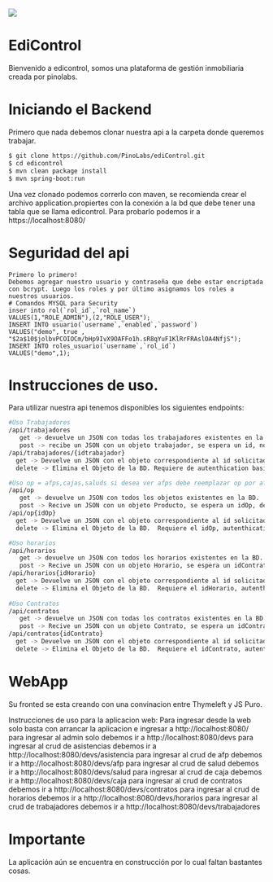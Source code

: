 # <img src="https://i.ibb.co/gmGz0Qd/success.png">
# EdiControl
Bienvenido a edicontrol, somos una plataforma de gestión inmobiliaria creada por pinolabs. 

# Iniciando el Backend
Primero que nada debemos clonar nuestra api a la carpeta donde queremos trabajar.
``` bash
$ git clone https://github.com/PinoLabs/ediControl.git
$ cd edicontrol
$ mvn clean package install
$ mvn spring-boot:run
```
Una vez clonado podemos correrlo con maven, se recomienda crear el archivo application.propiertes con la conexión a la bd que debe tener una tabla que se llama edicontrol.
Para probarlo podemos ir a
https://localhost:8080/

# Seguridad del api
``` mysql
Primero lo primero!
Debemos agregar nuestro usuario y contraseña que debe estar encriptada con bcrypt. Luego los roles y por último asignamos los roles a nuestros usuarios.
# Comandos MYSQL para Security
inser into rol(`rol_id`,`rol_name`)
VALUES(1,"ROLE_ADMIN"),(2,"ROLE_USER");
INSERT INTO usuario(`username`,`enabled`,`password`)
VALUES("demo", true , "$2a$10$jolbvPCOIOCm/bHp9IvX9OAFFo1h.sR8qYuF1KlRrFRAslOA4NfjS");
INSERT INTO roles_usuario(`username`,`rol_id`)
VALUES("demo",1);
```

# Instrucciones de uso.
Para utilizar nuestra api tenemos disponibles los siguientes endpoints:

``` bash
#Uso Trabajadores
/api/trabajadores
   get -> devuelve un JSON con todas los trabajadores existentes en la BD.
   post -> recibe un JSON con un objeto trabajador, se espera un id, nombre, apellido, rut,correo,direccion,idAfp,idCaja,idSalud,numeroCargas,nombre,telefono. . Requiere de autenthication basic en su header y no-cors para la version en linea
/api/trabajadores/{idtrabajador}
  get -> Devuelve un JSON con el objeto correspondiente al id solicitado. Requiere el idTrabajador, autenthication basic en su header y no-cors para la version en linea.
  delete -> Elimina el Objeto de la BD. Requiere de autenthication basic en su header y no-cors para la version en linea.

#Uso op = afps,cajas,saluds si desea ver afps debe reemplazar op por afps.
/api/op
   get -> devuelve un JSON con todos los objetos existentes en la BD.
   post -> Recive un JSON con un objeto Producto, se espera un idOp, descuento y nombre. Requiere de autenthication basic en su header y no-cors para la version en linea
/api/op{idOp}
  get -> Devuelve un JSON con el objeto correspondiente al id solicitado. Requiere el idOp, autenthication basic en su header y no-cors para la version en linea.
  delete -> Elimina el Objeto de la BD.  Requiere el idOp, autenthication basic en su header y no-cors para la version en linea.

#Uso horarios
/api/horarios
   get -> devuelve un JSON con todos los horarios existentes en la BD.
   post -> Recive un JSON con un objeto Horario, se espera un idContrato, horaSemanal, horario y sueldo. Requiere de autenthication basic en su header y no-cors para la version en linea
/api/horarios{idHorario}
  get -> Devuelve un JSON con el objeto correspondiente al id solicitado. Requiere el idHorario, autenthication basic en su header y no-cors para la version en linea.
  delete -> Elimina el Objeto de la BD.  Requiere el idHorario, autenthication basic en su header y no-cors para la version en linea.
  
#Uso Contratos
/api/contratos
   get -> devuelve un JSON con todas los contratos existentes en la BD.
   post -> Recive un JSON con un objeto Contrato, se espera un idContrato, inicioContrato, terminoContrato, idHorario y idTrabajador. Requiere de autenthication basic en su header y no-cors para la version en linea
/api/contratos{idContrato}
  get -> Devuelve un JSON con el objeto correspondiente al id solicitado. Requiere el idContrato, autenthication basic en su header y no-cors para la version en linea.
  delete -> Elimina el Objeto de la BD.  Requiere el idContrato, autenthication basic en su header y no-cors para la version en linea.

```

# WebApp
Su fronted se esta creando con una convinacion entre Thymeleft y JS Puro. 


Instrucciones de uso para la aplicacion web:
Para ingresar desde la web solo basta con arrancar la aplicacion e ingresar a http://localhost:8080/
para ingresar al admin solo debemos ir a http://localhost:8080/devs
para ingresar al crud de asistencias debemos ir a http://localhost:8080/devs/asistencia
para ingresar al crud de afp debemos ir a http://localhost:8080/devs/afp
para ingresar al crud de salud debemos ir a http://localhost:8080/devs/salud
para ingresar al crud de caja debemos ir a http://localhost:8080/devs/caja
para ingresar al crud de contratos debemos ir a http://localhost:8080/devs/contratos
para ingresar al crud de horarios debemos ir a http://localhost:8080/devs/horarios
para ingresar al crud de trabajadores debemos ir a http://localhost:8080/devs/trabajadores


# Importante
La aplicación aún se encuentra en construcción por lo cual faltan bastantes cosas.
